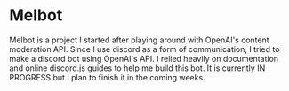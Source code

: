 # Melbot

Melbot is a project I started after playing around with OpenAI's content moderation API. Since I use discord as a form of communication, I tried to make a discord bot using OpenAI's API. I relied heavily on documentation and online discord.js guides to help me build this bot. It is currently IN PROGRESS but I plan to finish it in the coming weeks.
